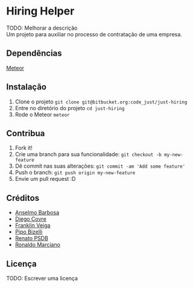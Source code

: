 # Hiring Helper
TODO: Melhorar a descrição  
Um projeto para auxiliar no processo de contratação de uma empresa.

## Dependências
[Meteor][f36ad180]

  [f36ad180]: https://www.meteor.com/install "Instalação do Meteor"

## Instalação
1. Clone o projeto `git clone git@bitbucket.org:code_just/just-hiring`
2. Entre no diretório do projeto `cd just-hiring`
3. Rode o Meteor `meteor`

## Contribua
1. Fork it!
2. Crie uma branch para sua funcionalidade: `git checkout -b my-new-feature`
3. Dê commit nas suas alterações: `git commit -am 'Add some feature'`
4. Push o branch: `git push origin my-new-feature`
5. Envie um pull request :D

## Créditos
* [Anselmo Barbosa](https://bitbucket.org/anselmojb/)
* [Diego Covre](https://bitbucket.org/dcovre/)
* [Franklin Veiga](https://bitbucket.org/Franklin_Oliveira/)
* [Pipo Bizelli](https://bitbucket.org/pipojust/)
* [Renato PSDB](https://bitbucket.org/ReeSilva_Just/)
* [Ronaldo Marciano](https://bitbucket.org/ronaldomarciano/)

## Licença
TODO: Escrever uma licença
